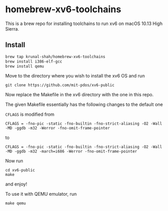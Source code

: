 # homebrew-xv6-toolchains

This is a brew repo for installing toolchains to run xv6 on macOS 10.13 High Sierra.

## Install

```sh
brew tap krunal-shah/homebrew-xv6-toolchains
brew install i386-elf-gcc
brew install qemu
```
Move to the directory where you wish to install the xv6 OS and run
```
git clone https://github.com/mit-pdos/xv6-public
```
Now replace the Makefile in the xv6 directory with the one in this repo.

The given Makefile essentially has the following changes to the default one

`CFLAGS` is modified from 
```
CFLAGS = -fno-pic -static -fno-builtin -fno-strict-aliasing -O2 -Wall -MD -ggdb -m32 -Werror -fno-omit-frame-pointer
```
to 
```
CFLAGS = -fno-pic -static -fno-builtin -fno-strict-aliasing -O2 -Wall -MD -ggdb -m32 -march=i686 -Werror -fno-omit-frame-pointer
```
Now run 
```
cd xv6-public
make
```
and enjoy!

To use it with QEMU emulator, run
```
make qemu
```
